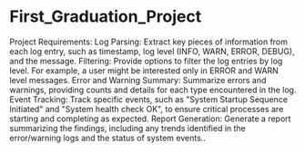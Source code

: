 # First_Graduation_Project
Project Requirements:
Log Parsing:
Extract key pieces of information from each log entry, such as timestamp, log level (INFO, WARN, ERROR, DEBUG), and the message.
Filtering:
Provide options to filter the log entries by log level. For example, a user might be interested only in ERROR and WARN level messages.
Error and Warning Summary:
Summarize errors and warnings, providing counts and details for each type encountered in the log.
Event Tracking:
Track specific events, such as "System Startup Sequence Initiated" and "System health check OK", to ensure critical processes are starting and completing as expected.
Report Generation:
Generate a report summarizing the findings, including any trends identified in the error/warning logs and the status of system events..
